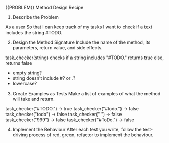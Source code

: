 {{PROBLEM}} Method Design Recipe
1. Describe the Problem

As a user
So that I can keep track of my tasks
I want to check if a text includes the string #TODO.


2. Design the Method Signature
Include the name of the method, its parameters, return value, and side effects.

task_checker(string)
checks if a string includes "#TODO."
returns true 
else, returns false 

- empty string?
- string doesn't include #? or .?
- lowercase? 


3. Create Examples as Tests
Make a list of examples of what the method will take and return.

task_checker("#TODO.") -> true
task_checker("#todo.") -> false
task_checker("todo") -> false
task_checker(" ") -> false
task_checker("999") -> false
task_checker("#ToDo.") -> false

4. Implement the Behaviour
After each test you write, follow the test-driving process of red, green, refactor to implement the behaviour.